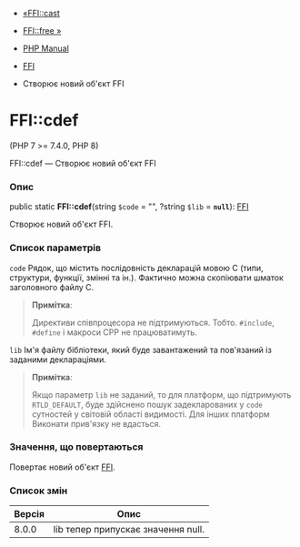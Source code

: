 - [«FFI::cast](ffi.cast.md)
- [FFI::free »](ffi.free.md)

- [PHP Manual](index.md)
- [FFI](class.ffi.md)
- Створює новий об'єкт FFI

# FFI::cdef

(PHP 7 \>= 7.4.0, PHP 8)

FFI::cdef — Створює новий об'єкт FFI

### Опис

public static **FFI::cdef**(string `$code` = "", ?string `$lib` =
**`null`**): [FFI](class.ffi.md)

Створює новий об'єкт FFI.

### Список параметрів

`code`
Рядок, що містить послідовність декларацій мовою С (типи,
структури, функції, змінні та ін.). Фактично можна скопіювати
шматок заголовного файлу С.

> **Примітка**:
>
> Директиви співпроцесора не підтримуються. Тобто. `#include`, `#define`
> і макроси CPP не працюватимуть.

`lib`
Ім'я файлу бібліотеки, який буде завантажений та пов'язаний із заданими
деклараціями.

> **Примітка**:
>
> Якщо параметр `lib` не заданий, то для платформ, що підтримують
> `RTLD_DEFAULT`, буде здійснено пошук задекларованих у `code`
> сутностей у світовій області видимості. Для інших платформ
> Виконати прив'язку не вдасться.

### Значення, що повертаються

Повертає новий об'єкт [FFI](class.ffi.md).

### Список змін

| Версія | Опис                               |
| ------ | ---------------------------------- |
| 8.0.0  | lib тепер припускає значення null. |
